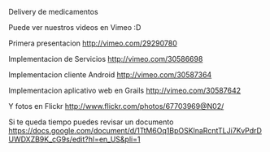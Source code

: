Delivery de medicamentos

Puede ver nuestros videos en Vimeo :D

Primera presentacion
http://vimeo.com/29290780

Implementacion de Servicios
http://vimeo.com/30586698

Implementacion cliente Android
http://vimeo.com/30587364

Implementacion aplicativo web en Grails
http://vimeo.com/30587642

Y fotos en Flickr
http://www.flickr.com/photos/67703969@N02/

Si te queda tiempo puedes revisar un documento
https://docs.google.com/document/d/1TtM6Oq1BpOSKlnaRcntTLJi7KvPdrDUWDXZB9K_cG9s/edit?hl=en_US&pli=1